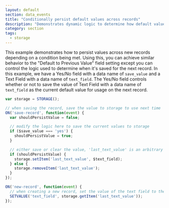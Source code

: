 ```yaml
---
layout: default
section: data_events
title: "Conditionally persist default values across records"
description: "Demonstrates dynamic logic to determine how default values are persisted across records"
category: section
tags:
  - storage
---
```


This example demonstrates how to persist values across new records depending on a condition being met. Using this, you can achieve similar behavior to the "Default to Previous Value" field setting except you can control the logic used to determine when it's saved for the next record. In this example, we have a Yes/No field with a data name of `save_value` and a Text Field with a data name of `text_field`. The Yes/No field controls whether or not to save the value of Text Field with a data name of `text_field` as the current default value for usage on the next record.

```js
var storage = STORAGE();

// when saving the record, save the value to storage to use next time
ON('save-record', function(event) {
  var shouldPersistValue = false;

  // modify the logic here to save the current values to storage
  if ($save_value === 'yes') {
    shouldPersistValue = true;
  }

  // either save or clear the value, 'last_text_value' is an arbitrary key used to store the variable
  if (shouldPersistValue) {
    storage.setItem('last_text_value', $text_field);
  } else {
    storage.removeItem('last_text_value');
  }
});

ON('new-record', function(event) {
  // when creating a new record, set the value of the text field to the last value used
  SETVALUE('text_field', storage.getItem('last_text_value'));
});
```
